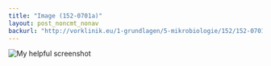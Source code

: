 ```yaml
---
title: "Image (152-0701a)"
layout: post_noncmt_nonav
backurl: "http://vorklinik.eu/1-grundlagen/5-mikrobiologie/152/152-0701a-hiv-retrovirus"
---
```


![My helpful screenshot](https://raw.githubusercontent.com/Vorklinik/Images/master/IMG_20170518.jpg)
